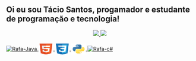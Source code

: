 ## Oi eu sou Tácio Santos, progamador e estudante de programação e tecnologia!
<div align="center">
  <a href="https://github.com/TacioNSantos">
  <img height="180em" src="https://github-readme-stats.vercel.app/api?username=TacioNSantos&show_icons=true&theme=dark&include_all_commits=true&count_private=true"/>
  <img height="180em" src="https://github-readme-stats.vercel.app/api/top-langs/?username=TacioNSantos&layout=compact&langs_count=7&theme=dark"/>
</div>
<div style="display: inline_block"><br>
  
  <img align="center" alt="Rafa-Java" height="40" width="45" src="https://img.icons8.com/color/48/000000/java-coffee-cup-logo--v1.png">
  <img align="center" alt="Rafa-HTML" height="30" width="40" src="https://raw.githubusercontent.com/devicons/devicon/master/icons/html5/html5-original.svg">
  <img align="center" alt="Rafa-CSS" height="30" width="40" src="https://raw.githubusercontent.com/devicons/devicon/master/icons/css3/css3-original.svg">
  <img align="center" alt="Rafa-Python" height="30" width="40" src="https://raw.githubusercontent.com/devicons/devicon/master/icons/python/python-original.svg">
  <img align="center" alt="Rafa-c#" height="40" width="40" src="https://img.icons8.com/color/344/c-sharp-logo-2.png">
  
  ##
</div>
